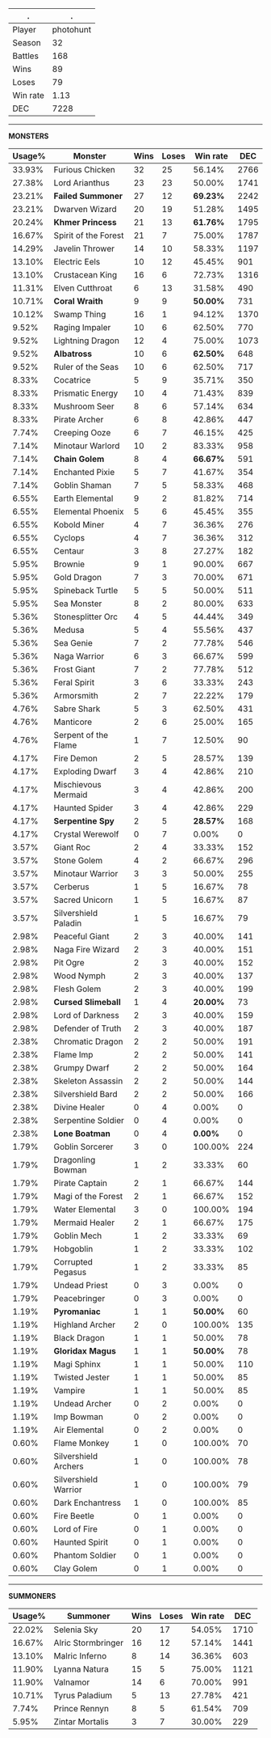.|.
|-|-
Player|photohunt
Season|32
Battles|168
Wins|89
Loses|79
Win rate|1.13
DEC|7228

---
**MONSTERS**

Usage%|Monster|Wins|Loses|Win rate|DEC|
-|-|-|-|-|-|
33.93%|Furious Chicken|32|25|56.14%|2766|
27.38%|Lord Arianthus|23|23|50.00%|1741|
23.21%|**Failed Summoner**|27|12|**69.23%**|2242|
23.21%|Dwarven Wizard|20|19|51.28%|1495|
20.24%|**Khmer Princess**|21|13|**61.76%**|1795|
16.67%|Spirit of the Forest|21|7|75.00%|1787|
14.29%|Javelin Thrower|14|10|58.33%|1197|
13.10%|Electric Eels|10|12|45.45%|901|
13.10%|Crustacean King|16|6|72.73%|1316|
11.31%|Elven Cutthroat|6|13|31.58%|490|
10.71%|**Coral Wraith**|9|9|**50.00%**|731|
10.12%|Swamp Thing|16|1|94.12%|1370|
9.52%|Raging Impaler|10|6|62.50%|770|
9.52%|Lightning Dragon|12|4|75.00%|1073|
9.52%|**Albatross**|10|6|**62.50%**|648|
9.52%|Ruler of the Seas|10|6|62.50%|717|
8.33%|Cocatrice|5|9|35.71%|350|
8.33%|Prismatic Energy|10|4|71.43%|839|
8.33%|Mushroom Seer|8|6|57.14%|634|
8.33%|Pirate Archer|6|8|42.86%|447|
7.74%|Creeping Ooze|6|7|46.15%|425|
7.14%|Minotaur Warlord|10|2|83.33%|958|
7.14%|**Chain Golem**|8|4|**66.67%**|591|
7.14%|Enchanted Pixie|5|7|41.67%|354|
7.14%|Goblin Shaman|7|5|58.33%|468|
6.55%|Earth Elemental|9|2|81.82%|714|
6.55%|Elemental Phoenix|5|6|45.45%|355|
6.55%|Kobold Miner|4|7|36.36%|276|
6.55%|Cyclops|4|7|36.36%|312|
6.55%|Centaur|3|8|27.27%|182|
5.95%|Brownie|9|1|90.00%|667|
5.95%|Gold Dragon|7|3|70.00%|671|
5.95%|Spineback Turtle|5|5|50.00%|511|
5.95%|Sea Monster|8|2|80.00%|633|
5.36%|Stonesplitter Orc|4|5|44.44%|349|
5.36%|Medusa|5|4|55.56%|437|
5.36%|Sea Genie|7|2|77.78%|546|
5.36%|Naga Warrior|6|3|66.67%|599|
5.36%|Frost Giant|7|2|77.78%|512|
5.36%|Feral Spirit|3|6|33.33%|243|
5.36%|Armorsmith|2|7|22.22%|179|
4.76%|Sabre Shark|5|3|62.50%|431|
4.76%|Manticore|2|6|25.00%|165|
4.76%|Serpent of the Flame|1|7|12.50%|90|
4.17%|Fire Demon|2|5|28.57%|139|
4.17%|Exploding Dwarf|3|4|42.86%|210|
4.17%|Mischievous Mermaid|3|4|42.86%|200|
4.17%|Haunted Spider|3|4|42.86%|229|
4.17%|**Serpentine Spy**|2|5|**28.57%**|168|
4.17%|Crystal Werewolf|0|7|0.00%|0|
3.57%|Giant Roc|2|4|33.33%|152|
3.57%|Stone Golem|4|2|66.67%|296|
3.57%|Minotaur Warrior|3|3|50.00%|255|
3.57%|Cerberus|1|5|16.67%|78|
3.57%|Sacred Unicorn|1|5|16.67%|87|
3.57%|Silvershield Paladin|1|5|16.67%|79|
2.98%|Peaceful Giant|2|3|40.00%|141|
2.98%|Naga Fire Wizard|2|3|40.00%|151|
2.98%|Pit Ogre|2|3|40.00%|152|
2.98%|Wood Nymph|2|3|40.00%|137|
2.98%|Flesh Golem|2|3|40.00%|199|
2.98%|**Cursed Slimeball**|1|4|**20.00%**|73|
2.98%|Lord of Darkness|2|3|40.00%|159|
2.98%|Defender of Truth|2|3|40.00%|187|
2.38%|Chromatic Dragon|2|2|50.00%|191|
2.38%|Flame Imp|2|2|50.00%|141|
2.38%|Grumpy Dwarf|2|2|50.00%|164|
2.38%|Skeleton Assassin|2|2|50.00%|144|
2.38%|Silvershield Bard|2|2|50.00%|166|
2.38%|Divine Healer|0|4|0.00%|0|
2.38%|Serpentine Soldier|0|4|0.00%|0|
2.38%|**Lone Boatman**|0|4|**0.00%**|0|
1.79%|Goblin Sorcerer|3|0|100.00%|224|
1.79%|Dragonling Bowman|1|2|33.33%|60|
1.79%|Pirate Captain|2|1|66.67%|144|
1.79%|Magi of the Forest|2|1|66.67%|152|
1.79%|Water Elemental|3|0|100.00%|194|
1.79%|Mermaid Healer|2|1|66.67%|175|
1.79%|Goblin Mech|1|2|33.33%|69|
1.79%|Hobgoblin|1|2|33.33%|102|
1.79%|Corrupted Pegasus|1|2|33.33%|85|
1.79%|Undead Priest|0|3|0.00%|0|
1.79%|Peacebringer|0|3|0.00%|0|
1.19%|**Pyromaniac**|1|1|**50.00%**|60|
1.19%|Highland Archer|2|0|100.00%|135|
1.19%|Black Dragon|1|1|50.00%|78|
1.19%|**Gloridax Magus**|1|1|**50.00%**|78|
1.19%|Magi Sphinx|1|1|50.00%|110|
1.19%|Twisted Jester|1|1|50.00%|85|
1.19%|Vampire|1|1|50.00%|85|
1.19%|Undead Archer|0|2|0.00%|0|
1.19%|Imp Bowman|0|2|0.00%|0|
1.19%|Air Elemental|0|2|0.00%|0|
0.60%|Flame Monkey|1|0|100.00%|70|
0.60%|Silvershield Archers|1|0|100.00%|78|
0.60%|Silvershield Warrior|1|0|100.00%|79|
0.60%|Dark Enchantress|1|0|100.00%|85|
0.60%|Fire Beetle|0|1|0.00%|0|
0.60%|Lord of Fire|0|1|0.00%|0|
0.60%|Haunted Spirit|0|1|0.00%|0|
0.60%|Phantom Soldier|0|1|0.00%|0|
0.60%|Clay Golem|0|1|0.00%|0|

---
**SUMMONERS**

Usage%|Summoner|Wins|Loses|Win rate|DEC|
-|-|-|-|-|-|
22.02%|Selenia Sky|20|17|54.05%|1710|
16.67%|Alric Stormbringer|16|12|57.14%|1441|
13.10%|Malric Inferno|8|14|36.36%|603|
11.90%|Lyanna Natura|15|5|75.00%|1121|
11.90%|Valnamor|14|6|70.00%|991|
10.71%|Tyrus Paladium|5|13|27.78%|421|
7.74%|Prince Rennyn|8|5|61.54%|709|
5.95%|Zintar Mortalis|3|7|30.00%|229|
